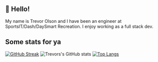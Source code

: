 ## 👋 Hello!
My name is Trevor Olson and I have been an engineer at SportsIT/Dash/DaySmart Recreation. I enjoy working as a full stack dev.



## Some stats for ya

[![GitHub Streak](https://github-readme-streak-stats.herokuapp.com?user=tolson17&theme=github-dark)](https://git.io/streak-stats)
![Trevors's GitHub stats](https://github-readme-stats.vercel.app/api?username=tolson17&show_icons=true&theme=radical)
[![Top Langs](https://github-readme-stats.vercel.app/api/top-langs/?username=tolson17&layout=compact)](https://github.com/anuraghazra/github-readme-stats)
